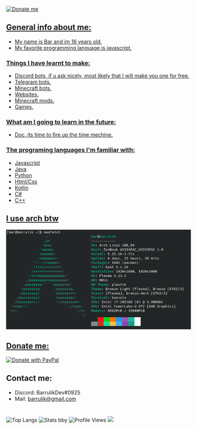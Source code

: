 <a href='https://ko-fi.com/barrulik' target='_blank'><img height='35' style='border:0px;height:46px;' src='https://az743702.vo.msecnd.net/cdn/kofi3.png?v=0' border='0' alt='Donate me' />
 
## General info about me:
 - My name is Bar and im 16 years old.
 - My favorite programming language is javascript.

### Things I have learnt to make:
 - Discord bots, if u ask nicely, most likely that I will make you one for free.
 - Telegram bots.
 - Minecraft bots.
 - Websites.
 - Minecraft mods.
 - Games.

### What am I going to learn in the future:
 - Doc, its time to fire up the time mechine.

### The programing languages I'm familiar with:
 - Javascript
 - Java
 - Python
 - Html/Css
 - Kotlin
 - C#
 - C++

## I use arch btw
![I use arch btw](IUseArchBtw.png)
 
## Donate me:
<a href="https://www.paypal.com/donate/?hosted_button_id=JLDW7ZZX32SLN">
  <img src="https://raw.githubusercontent.com/stefan-niedermann/paypal-donate-button/master/paypal-donate-button.png" alt="Donate with PayPal" />
</a>


## Contact me:
 - Discord: BarrulikDev#0925
 - Mail: barrulik@gmail.com
#
![Top Langs](https://github-readme-stats.vercel.app/api/top-langs/?username=barrulik&theme=dark)
![Stats bby](https://github-readme-stats.vercel.app/api?username=barrulik&theme=dark)
![Profile Views](https://komarev.com/ghpvc/?username=barrulik)
![](https://hit.yhype.me/github/profile?user_id=62114976)
